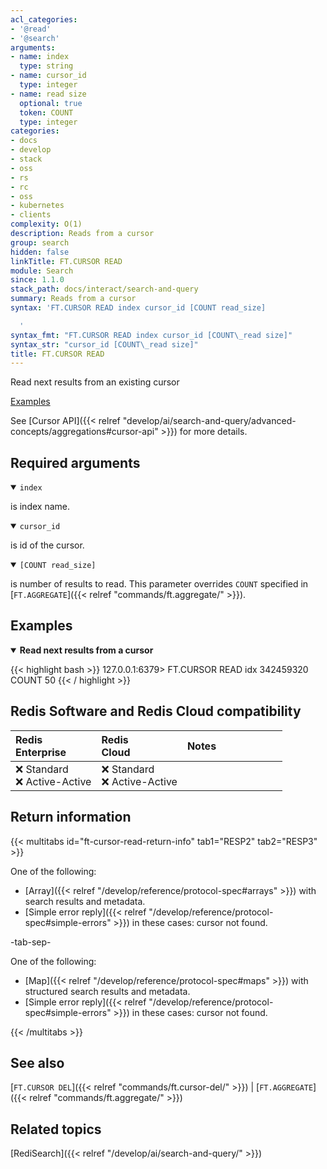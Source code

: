 ```yaml
---
acl_categories:
- '@read'
- '@search'
arguments:
- name: index
  type: string
- name: cursor_id
  type: integer
- name: read size
  optional: true
  token: COUNT
  type: integer
categories:
- docs
- develop
- stack
- oss
- rs
- rc
- oss
- kubernetes
- clients
complexity: O(1)
description: Reads from a cursor
group: search
hidden: false
linkTitle: FT.CURSOR READ
module: Search
since: 1.1.0
stack_path: docs/interact/search-and-query
summary: Reads from a cursor
syntax: 'FT.CURSOR READ index cursor_id [COUNT read_size]

  '
syntax_fmt: "FT.CURSOR READ index cursor_id [COUNT\_read size]"
syntax_str: "cursor_id [COUNT\_read size]"
title: FT.CURSOR READ
---
```


Read next results from an existing cursor

[Examples](#examples)

See [Cursor API]({{< relref "develop/ai/search-and-query/advanced-concepts/aggregations#cursor-api" >}}) for more details.

## Required arguments

<details open>
<summary><code>index</code></summary>

is index name.
</details>

<details open>
<summary><code>cursor_id</code></summary>

is id of the cursor.
</details>

<details open>
<summary><code>[COUNT read_size]</code></summary>

is number of results to read. This parameter overrides `COUNT` specified in [`FT.AGGREGATE`]({{< relref "commands/ft.aggregate/" >}}).
</details>

## Examples

<details open>
<summary><b>Read next results from a cursor</b></summary>

{{< highlight bash >}}
127.0.0.1:6379> FT.CURSOR READ idx 342459320 COUNT 50
{{< / highlight >}}
</details>

## Redis Software and Redis Cloud compatibility

| Redis<br />Enterprise | Redis<br />Cloud | <span style="min-width: 9em; display: table-cell">Notes</span> |
|:----------------------|:-----------------|:------|
| <span title="Not supported">&#x274c; Standard</span><br /><span title="Not supported"><nobr>&#x274c; Active-Active</nobr></span> | <span title="Not supported">&#x274c; Standard</span><br /><span title="Not supported"><nobr>&#x274c; Active-Active</nobr></span> |  |

## Return information

{{< multitabs id="ft-cursor-read-return-info" 
    tab1="RESP2" 
    tab2="RESP3" >}}

One of the following:
* [Array]({{< relref "/develop/reference/protocol-spec#arrays" >}}) with search results and metadata.
* [Simple error reply]({{< relref "/develop/reference/protocol-spec#simple-errors" >}}) in these cases: cursor not found.

-tab-sep-

One of the following:
* [Map]({{< relref "/develop/reference/protocol-spec#maps" >}}) with structured search results and metadata.
* [Simple error reply]({{< relref "/develop/reference/protocol-spec#simple-errors" >}}) in these cases: cursor not found.

{{< /multitabs >}}

## See also

[`FT.CURSOR DEL`]({{< relref "commands/ft.cursor-del/" >}}) | [`FT.AGGREGATE`]({{< relref "commands/ft.aggregate/" >}})

## Related topics

[RediSearch]({{< relref "/develop/ai/search-and-query/" >}})
